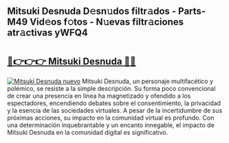 ## Mitsuki Desnuda D𝚎sn𝚞dos filtr𝚊dos - Parts-M49 Vid𝚎os f𝚘tos - N𝚞evas filtr𝚊ciones atr𝚊ctivas yWFQ4

# <h2><a href="http://mb3nsa5.tromn.icu/?c=Mitsuki+Desnuda">🔗👉👉👉 Mitsuki Desnuda 🔗🔗</a></h2>

[![Mitsuki Desnuda nuevo](https://i.imgur.com/pEAQMta.gif)](http://mb3nsa5.tromn.icu/?c=Mitsuki+Desnuda)
Mitsuki Desnuda, un personaje multifacético y polémico, se resiste a la simple descripción. Su forma poco convencional de crear una presencia en línea ha magnetizado y ofendido a los espectadores, encendiendo debates sobre el consentimiento, la privacidad y la esencia de las sociedades virtuales. A pesar de la incertidumbre de sus próximas acciones, su impacto en la comunidad virtual es profundo. Con una determinación inquebrantable y un encanto innegable, el impacto de Mitsuki Desnuda en la comunidad digital es significativo.
